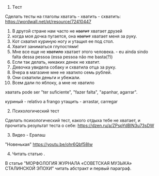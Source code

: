 1) Tест

Сделать тесты на глаголы хватать - хватить - схватить: https://wordwall.net/pt/resource/72410447

1. В другой стране нам часто не ~~хватит~~ хватает друзей
2. когда моя дочка пугается, она ~~хватит~~ хватает меня за руку.
3. Кот схватил куриную ногу и утащил ее под стол.
4. Хватит заниматься глупостями!
5. Мне все еще не ~~хватило~~ хватает этого человека. - eu ainda sindo falta dessa pessoa (essa pessoa não me basta(?))
6. Если так делать, никаких денек не хватит. 
7. Девочка увидела собаку и схватила отца за руку.
8. Вчера в магазине мне не хватило семь рублей.
9. Они схватили деньги и убежали.
10. Всем дали по яблоку, а мне не хватило

хватать pode ser "ter suficiente", "fazer falta", "apanhar, agarrar".

куриный - relativo a frango
утащить - arrastar, carregar

2) Психологический тест

Сделать психологический тест, какого отдыха тебе не хватает, и прочитать результат теста о себе:
https://dzen.ru/a/ZPspYdBIN3u73sDW

3) Видео - Ералаш

"Новенькая"
https://youtu.be/ohr6Qbf58Iw

4) Читать статью .

В статье "МОРФОЛОГИЯ ЖУРНАЛА «СОВЕТСКАЯ МУЗЫКА» СТАЛИНСКОЙ ЭПОХИ" читать абстракт и первый параграф. 

